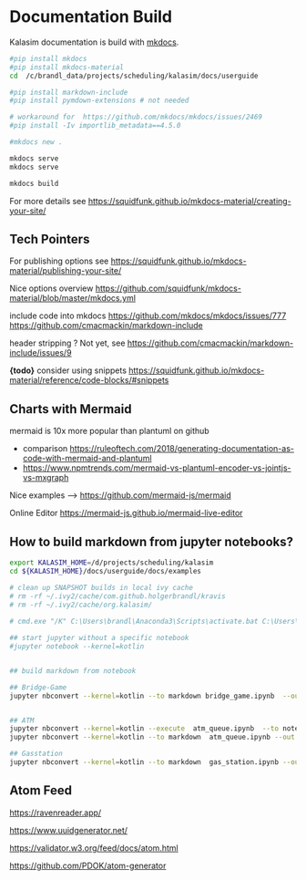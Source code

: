 # Documentation Build

Kalasim documentation is build with [mkdocs](https://www.mkdocs.org/).

```bash
#pip install mkdocs
#pip install mkdocs-material
cd  /c/brandl_data/projects/scheduling/kalasim/docs/userguide

#pip install markdown-include
#pip install pymdown-extensions # not needed  

# workaround for  https://github.com/mkdocs/mkdocs/issues/2469
#pip install -Iv importlib_metadata==4.5.0

#mkdocs new .

mkdocs serve
mkdocs serve

mkdocs build
```

For more details see <https://squidfunk.github.io/mkdocs-material/creating-your-site/>


## Tech Pointers

For publishing options see <https://squidfunk.github.io/mkdocs-material/publishing-your-site/>

Nice options overview <https://github.com/squidfunk/mkdocs-material/blob/master/mkdocs.yml>

include code into mkdocs  <https://github.com/mkdocs/mkdocs/issues/777> <https://github.com/cmacmackin/markdown-include>

header stripping ? Not yet, see <https://github.com/cmacmackin/markdown-include/issues/9>

**{todo}** consider using snippets <https://squidfunk.github.io/mkdocs-material/reference/code-blocks/#snippets>


## Charts with Mermaid

mermaid is 10x more popular than plantuml on github

* comparison <https://ruleoftech.com/2018/generating-documentation-as-code-with-mermaid-and-plantuml>
* <https://www.npmtrends.com/mermaid-vs-plantuml-encoder-vs-jointjs-vs-mxgraph>

Nice examples --> <https://github.com/mermaid-js/mermaid>

Online Editor <https://mermaid-js.github.io/mermaid-live-editor>


## How to build markdown from jupyter notebooks?

```bash
export KALASIM_HOME=/d/projects/scheduling/kalasim
cd ${KALASIM_HOME}/docs/userguide/docs/examples

# clean up SNAPSHOT builds in local ivy cache
# rm -rf ~/.ivy2/cache/com.github.holgerbrandl/kravis
# rm -rf ~/.ivy2/cache/org.kalasim/
 
# cmd.exe "/K" C:\Users\brandl\Anaconda3\Scripts\activate.bat C:\Users\brandl\Anaconda3

## start jupyter without a specific notebook
#jupyter notebook --kernel=kotlin 


## build markdown from notebook

## Bridge-Game
jupyter nbconvert --kernel=kotlin --to markdown bridge_game.ipynb  --out  bridge_game.md


## ATM
jupyter nbconvert --kernel=kotlin --execute  atm_queue.ipynb  --to notebook --inplace
jupyter nbconvert --kernel=kotlin --to markdown  atm_queue.ipynb --out  atm_queue.md

## Gasstation
jupyter nbconvert --kernel=kotlin --to markdown  gas_station.ipynb --out  gas_station.md


```

## Atom Feed

https://ravenreader.app/

https://www.uuidgenerator.net/


https://validator.w3.org/feed/docs/atom.html

https://github.com/PDOK/atom-generator